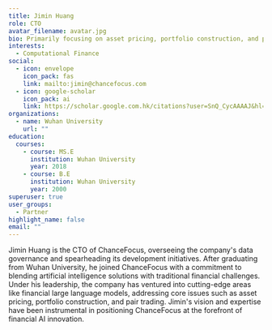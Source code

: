 ```yaml
---
title: Jimin Huang
role: CTO
avatar_filename: avatar.jpg
bio: Primarily focusing on asset pricing, portfolio construction, and pair trading.
interests:
  - Computational Finance
social:
  - icon: envelope
    icon_pack: fas
    link: mailto:jimin@chancefocus.com
  - icon: google-scholar
    icon_pack: ai
    link: https://scholar.google.com.hk/citations?user=SnQ_CycAAAAJ&hl=zh-CN
organizations:
  - name: Wuhan University
    url: ""
education:
  courses:
    - course: MS.E
      institution: Wuhan University
      year: 2018
    - course: B.E
      institution: Wuhan University
      year: 2000
superuser: true
user_groups:
  - Partner
highlight_name: false
email: ""
---
```

Jimin Huang is the CTO of ChanceFocus, overseeing the company's data governance and spearheading its development initiatives. After graduating from Wuhan University, he joined ChanceFocus with a commitment to blending artificial intelligence solutions with traditional financial challenges. Under his leadership, the company has ventured into cutting-edge areas like financial large language models, addressing core issues such as asset pricing, portfolio construction, and pair trading. Jimin's vision and expertise have been instrumental in positioning ChanceFocus at the forefront of financial AI innovation.
